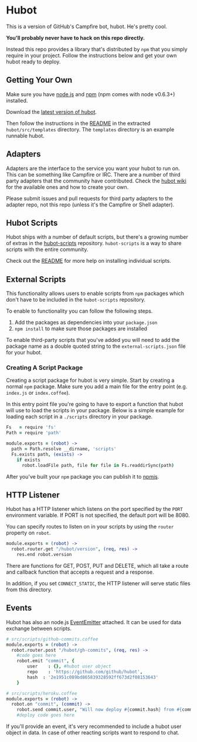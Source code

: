# Hubot

This is a version of GitHub's Campfire bot, hubot. He's pretty cool.

**You'll probably never have to hack on this repo directly.**

Instead this repo provides a library that's distributed by `npm` that you
simply require in your project. Follow the instructions below and get your own
hubot ready to deploy.

## Getting Your Own

Make sure you have [node.js][nodejs] and [npm][npmjs] (npm comes with node
v0.6.3+) installed.

Download the [latest version of hubot][hubot-latest].

Then follow the instructions in the [README][readme] in the extracted
`hubot/src/templates` directory. The `templates` directory is an example
runnable hubot.

[nodejs]: http://nodejs.org
[npmjs]: http://npmjs.org
[hubot-latest]: https://github.com/github/hubot/archive/master.zip
[readme]: https://github.com/github/hubot/blob/master/src/templates/README.md

## Adapters

Adapters are the interface to the service you want your hubot to run on. This
can be something like Campfire or IRC. There are a number of third party
adapters that the community have contributed. Check the
[hubot wiki][hubot-wiki] for the available ones and how to create your own.

Please submit issues and pull requests for third party adapters to the adapter
repo, not this repo (unless it's the Campfire or Shell adapter).

[hubot-wiki]: https://github.com/github/hubot/wiki

## Hubot Scripts

Hubot ships with a number of default scripts, but there's a growing number of
extras in the [hubot-scripts][hubot-scripts] repository. `hubot-scripts` is a
way to share scripts with the entire community.

Check out the [README][hubot-scripts-readme] for more help on installing
individual scripts.

[hubot-scripts]: https://github.com/github/hubot-scripts
[hubot-scripts-readme]: https://github.com/github/hubot-scripts#readme

## External Scripts

This functionality allows users to enable scripts from `npm` packages which
don't have to be included in the `hubot-scripts` repository.

To enable to functionality you can follow the following steps.

1. Add the packages as dependencies into your `package.json`
2. `npm install` to make sure those packages are installed

To enable third-party scripts that you've added you will need to add the package
name as a double quoted string to the `external-scripts.json` file for your
hubot.

### Creating A Script Package

Creating a script package for hubot is very simple. Start by creating a normal
`npm` package. Make sure you add a main file for the entry point (e.g.
`index.js` or `index.coffee`).

In this entry point file you're going to have to export a function that hubot
will use to load the scripts in your package. Below is a simple example for
loading each script in a `./scripts` directory in your package.

```coffeescript
Fs   = require 'fs'
Path = require 'path'

module.exports = (robot) ->
  path = Path.resolve __dirname, 'scripts'
  Fs.exists path, (exists) ->
    if exists
      robot.loadFile path, file for file in Fs.readdirSync(path)
```

After you've built your `npm` package you can publish it to [npmjs][npmjs].

## HTTP Listener

Hubot has a HTTP listener which listens on the port specified by the `PORT`
environment variable. If PORT is not specified, the default port will be 8080.

You can specify routes to listen on in your scripts by using the `router`
property on `robot`.

```coffeescript
module.exports = (robot) ->
  robot.router.get "/hubot/version", (req, res) ->
    res.end robot.version
```

There are functions for GET, POST, PUT and DELETE, which all take a route and
callback function that accepts a request and a response.

In addition, if you set `CONNECT_STATIC`, the HTTP listener will serve static
files from this directory.

## Events

Hubot has also an node.js [EventEmitter][event-emitter] attached. It can be used
for data exchange between scripts.

```coffeescript
# src/scripts/github-commits.coffee
module.exports = (robot) ->
  robot.router.post "/hubot/gh-commits", (req, res) ->
  	#code goes here
    robot.emit "commit", {
        user    : {}, #hubot user object
        repo    : 'https://github.com/github/hubot',
        hash  : '2e1951c089bd865839328592ff673d2f08153643'
    }
```
```coffeescript
# src/scripts/heroku.coffee
module.exports = (robot) ->
  robot.on "commit", (commit) ->
    robot.send commit.user, "Will now deploy #{commit.hash} from #{commit.repo}!"
    #deploy code goes here
```

If you'll provide an event, it's very recommended to include a hubot user object
in data. In case of other reacting scripts want to respond to chat.

[event-emitter]: http://nodejs.org/api/events.html#events_class_events_eventemitter 
